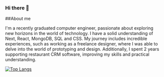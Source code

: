 ### Hi there 👋

##About me 

I'm a recently graduated computer engineer, passionate about exploring new horizons in the world of technology. I have a solid understanding of Next, React, MongoDB, SQL and CSS.
My journey includes incredible experiences, such as working as a freelance designer, where I was able to delve into the world of prototyping and design. Additionally, I spent 2 years supporting restaurant CRM software, improving my skills and practical understanding.


[![Top Langs](https://github-readme-stats.vercel.app/api/top-langs/?username=multy-klz&hide_progress=true)](https://github.com/anuraghazra/github-readme-stats&theme=dark)

<!--
**Multy-Klz/multy-klz** is a ✨ _special_ ✨ repository because its `README.md` (this file) appears on your GitHub profile.

Here are some ideas to get you started:

- 🔭 I’m currently working on ...
- 🌱 I’m currently learning ...
- 👯 I’m looking to collaborate on ...
- 🤔 I’m looking for help with ...
- 💬 Ask me about ...
- 📫 How to reach me: ...
- 😄 Pronouns: ...
- ⚡ Fun fact: ...
-->
